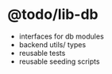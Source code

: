 # @todo/lib-db

- interfaces for db modules
- backend utils/ types
- reusable tests
- reusable seeding scripts
